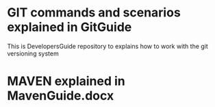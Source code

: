 # GIT commands and scenarios explained in GitGuide
This is DevelopersGuide repository to explains how to work with the git versioning system

# MAVEN explained in MavenGuide.docx
